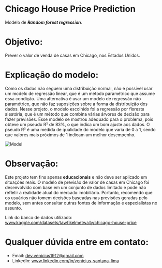 # Chicago House Price Prediction
Modelo de ***Random forest regression***.

# Objetivo:
Prever o valor de venda de casas em Chicago, nos Estados Unidos.

# Explicação do modelo:
Como os dados não seguem uma distribuição normal, não é possível usar um modelo de regressão linear, que é um método paramétrico que assume essa condição. Uma alternativa é usar um modelo de regressão não
paramétrico, que não faz suposições sobre a forma da distribuição dos dados. Nesse projeto, o modelo escolhido foi a regressão por floresta aleatória, que é um método que combina várias árvores de decisão para
fazer previsões. Esse modelo se mostrou adequado para o problema, pois obteve um pseudo R² de 83%, o que indica um bom ajuste aos dados. O pseudo R² é uma medida de qualidade do modelo que varia de 0 a 1, sendo
que valores mais próximos de 1 indicam um melhor desempenho.

![Model](https://github.com/Vi-n1/ChicagoHousePricePrediction/assets/138793693/7ffe99d8-8e4b-4d0c-9124-5c4d72ba2bc9)

# Observação:
Este projeto tem fins apenas **educacionais** e não deve ser aplicado em situações reais. O modelo de previsão de valor de casas em Chicago foi desenvolvido com base em um conjunto de dados limitado e pode não
refletir a realidade atual do mercado imobiliário. Portanto, recomendo que os usuários não tomem decisões baseadas nas previsões geradas pelo modelo, sem antes consultar outras fontes de informação e especialistas no assunto.

Link do banco de dados utilizado: www.kaggle.com/datasets/tawfikelmetwally/chicago-house-price

# Qualquer dúvida entre em contato:
- Email: dev.venicius1912@gmail.com
- LinkedIn: www.linkedin.com/in/venicius-santana-lima

